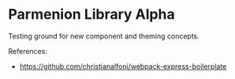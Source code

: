 # Parmenion Library Alpha
Testing ground for new component and theming concepts.

References:
* https://github.com/christianalfoni/webpack-express-boilerplate